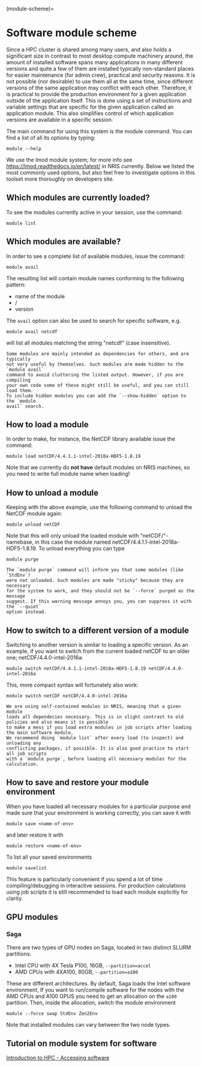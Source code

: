 (module-scheme)=

# Software module scheme

Since a HPC cluster is shared among many users, and also holds a significant size in contrast to most desktop compute machinery around, the amount of installed software spans many applications in many different versions and quite a few of them are installed typically non-standard places for easier maintenance (for admin crew), practical and security reasons. It is not possible (nor desirable) to use them all at the same time, since different versions of the same application may conflict with each other. Therefore, it is practical to provide the production environment for a given application outside of the application itself. This is done using a set of instructions and variable settings that are specific for the given application called an application module. This also simplifies control of which application versions are available in a specific session.

The main command for using this system is the module command. You can find a list of all its options by typing:

	module --help

We use the lmod module system; for more info see <https://lmod.readthedocs.io/en/latest/> in NRIS currently. Below we listed the most commonly used options, but also feel free to investigate options in this toolset more thoroughly on developers site.


## Which modules are currently loaded?

To see the modules currently active in your session, use the command:

	module list


## Which modules are available?

In order to see a complete list of available modules, issue the command:

	module avail

The resulting list will contain module names conforming to the following pattern:

* name of the module
* /
* version

The `avail` option can also be used to search for specific software, e.g.

	module avail netcdf

will list all modules matching the string "netcdf" (case insensitive).

```{note}
Some modules are mainly intended as dependencies for others, and are typically
not very useful by themselves. Such modules are made hidden to the `module avail`
command to avoid cluttering the listed output. However, if you are compiling
your own code some of these might still be useful, and you can still load them.
To include hidden modules you can add the `--show-hidden` option to the `module
avail` search.
```


## How to load a module

In order to make, for instance, the NetCDF library available issue the command:

	module load netCDF/4.4.1.1-intel-2018a-HDF5-1.8.19

Note that we currently do **not have** default modules on NRIS machines, so you need to write full module name when loading!


## How to unload a module

Keeping with the above example, use the following command to unload the NetCDF module again:

	module unload netCDF

Note that this will only unload the loaded module with "netCDF/"-namebase, in this case the module named netCDF/4.4.1.1-intel-2018a-HDF5-1.8.19. To unload everything you can type

	module purge

```{note}
The `module purge` command will inform you that some modules (like `StdEnv`)
were not unloaded. Such modules are made "sticky" because they are necessary
for the system to work, and they should not be `--force` purged as the message
suggest. If this warning message annoys you, you can suppress it with the `--quiet`
option instead.
```


## How to switch to a different version of a module

Switching to another version is similar to loading a specific version. As an example, if you want to switch from the current loaded netCDF to an older one; netCDF/4.4.0-intel-2016a:

	module switch netCDF/4.4.1.1-intel-2018a-HDF5-1.8.19 netCDF/4.4.0-intel-2016a

This, more compact syntax will fortunately also work:

	module switch netCDF netCDF/4.4.0-intel-2016a

```{note}
We are using self-contained modules in NRIS, meaning that a given module
loads all dependecies necessary. This is in slight contrast to old policies and also means it is possible
to make a mess if you load extra modules in job scripts after loading the main software module.
We recommend doing `module list` after every load (to inspect) and unloading any
conflicting packages, if possible. It is also good practice to start all job scripts
with a `module purge`, before loading all necessary modules for the calculation.
```


## How to save and restore your module environment

When you have loaded all necessary modules for a particular purpose and made sure that
your environment is working correctly, you can save it with

	module save <name-of-env>

and later restore it with

	module restore <name-of-env>

To list all your saved environments

	module savelist

This feature is particularly convenient if you spend a lot of time compiling/debugging
in interactive sessions. For production calculations using job scripts it is still
recommended to load each module explicitly for clarity.


## GPU modules 

### Saga
There are two types of GPU nodes on Saga, located in two distinct SLURM partitions:

* Intel CPU  with 4X Tesla P100, 16GB, `--partition=accel`
* AMD CPUs with 4XA100, 80GB, `--partition=a100`

These are different architectures. By default, Saga loads the Intel software environment,
If you want to run/compile software for the nodes with the AMD CPUs and A100 GPUS 
you need to get an allocation on the `a100` partition. Then, inside the allocation,
switch the module environment

```
module --force swap StdEnv Zen2Env

```  
Note that installed modules can vary between the two node types.


## Tutorial on module system for software
[Introduction to HPC - Accessing software](https://training.pages.sigma2.no/tutorials/hpc-intro/episodes/14-modules.html)
